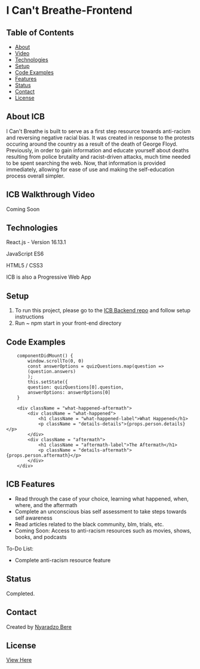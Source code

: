 # I Can't Breathe-Frontend


## Table of Contents
* [About](#about-icb)
* [Video](#icb-walkthrough-video)
* [Technologies](#technologies)
* [Setup](#setup)
* [Code Examples](#code-examples)
* [Features](#icb-features)
* [Status](#status)
* [Contact](#contact)
* [License](#license)

## About ICB
I Can't Breathe is built to serve as a first step resource towards anti-racism and reversing negative racial bias. It was created in response to the protests occuring around the country as a result of the death of George Floyd. Previously, in order to gain information and educate yourself about deaths resulting from police brutality and racist-driven attacks, much time needed to be spent searching the web. Now, that information is provided immediately, allowing for ease of use and making the self-education process overall simpler.


## ICB Walkthrough Video
<!-- [I Can't Breathe Walkthrough](https://youtu.be/k4dwUqnWSz4) -->
Coming Soon

## Technologies
React.js - Version 16.13.1

JavaScript ES6

HTML5 / CSS3

ICB is also a Progressive Web App

## Setup

1. To run this project, please go to the [ICB Backend repo](https://github.com/NyaradzoUBere/ICB-Backend) and follow setup instructions
2. Run ~ npm start in your front-end directory

## Code Examples

```
    componentDidMount() {
        window.scrollTo(0, 0)
        const answerOptions = quizQuestions.map(question =>
        (question.answers)
        );
        this.setState({
        question: quizQuestions[0].question,
        answerOptions: answerOptions[0]
    }
```
```
    <div className = "what-happened-aftermath">
        <div className = "what-happened">
            <h1 className = "what-happened-label">What Happened</h1>
            <p className = "details-details">{props.person.details}</p>
        </div>
        <div className = "aftermath">
            <h1 className = "aftermath-label">The Aftermath</h1>
            <p className = "details-aftermath">{props.person.aftermath}</p>
        </div>
    </div>
```
## ICB Features
* Read through the case of your choice, learning what happened, when, where, and the aftermath
* Complete an unconscious bias self assessment to take steps towards self awareness
* Read articles related to the black community, blm, trials, etc.
* Coming Soon: Access to anti-racism resources such as movies, shows, books, and podcasts


To-Do List:
* Complete anti-racism resource feature

## Status
Completed.

## Contact
Created by [Nyaradzo Bere](http://www.linkedin.com/in/nyaradzo-bere)

## License
[View Here](License.txt)